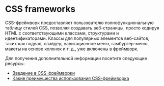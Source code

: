 # CSS frameworks

CSS-фреймворк предоставляет пользователю полнофункциональную таблицу стилей CSS, позволяя создавать веб-страницы, просто кодируя HTML с соответствующими классами, структурами и идентификаторами. Классы для популярных элементов веб-сайтов, таких как подвал, слайдер, навигационное меню, гамбургер-меню, макеты на основе колонок и т. д., уже включены в фреймворк.

Для получения дополнительной информации посетите следующие ресурсы:

- [Введение в CSS-фреймворки](https://en.wikipedia.org/wiki/CSS_framework)
- [Какие преимущества использования CSS-фреймворка](https://css-tricks.com/what-are-the-benefits-of-using-a-css-framework/)
